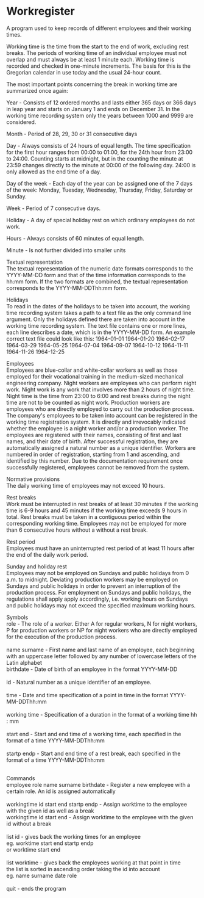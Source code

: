 # Workregister
A program used to keep records of different employees and their working times.

Working time is the time from the start to the end of work, excluding rest breaks. The periods of working time of an individual employee must not overlap and must always be at least 1 minute each.
Working time is recorded and checked in one-minute increments. The basis for this is the Gregorian calendar in use today and the usual 24-hour count. 

The most important points concerning the break in working time are summarized once again:

Year - Consists of 12 ordered months and lasts either 365 days or 366 days in leap year and starts on January 1 and ends on December 31. In the working time recording system
only the years between 1000 and 9999 are considered.

Month - Period of 28, 29, 30 or 31 consecutive days

Day - Always consists of 24 hours of equal length. The time specification for the first hour ranges from 00:00 to 01:00, for the 24th hour from 23:00 to 24:00. 
Counting starts at midnight, but in the counting the minute at 23:59 changes directly to the minute at 00:00 of the following day. 24:00 is only allowed as the end time of a day.

Day of the week - Each day of the year can be assigned one of the 7 days of the week: Monday, Tuesday, Wednesday, Thursday, Friday, Saturday or Sunday.

Week - Period of 7 consecutive days.

Holiday - A day of special holiday rest on which ordinary employees do not work.

Hours - Always consists of 60 minutes of equal length.

Minute - Is not further divided into smaller units

Textual representation<br>
The textual representation of the numeric date formats corresponds to the YYYY-MM-DD form and that of the time information corresponds to the hh:mm form. 
If the two formats are combined, the textual representation corresponds to the YYYY-MM-DDThh:mm form.

Holidays<br>
To read in the dates of the holidays to be taken into account, the working time recording system takes a path to a text file as the only command line argument. 
Only the holidays defined there are taken into account in the working time recording system. The text file contains one or more lines, each line describes a date, which is in the YYYY-MM-DD form. 
An example correct text file could look like this:
1964-01-01
1964-01-20
1964-02-17
1964-03-29
1964-05-25
1964-07-04
1964-09-07
1964-10-12
1964-11-11
1964-11-26
1964-12-25

Employees <br>
Employees are blue-collar and white-collar workers as well as those employed for their vocational training in the medium-sized mechanical engineering company.
Night workers are employees who can perform night work. Night work is any work that involves more than 2 hours of night time. Night time is the time from 23:00 to 6:00 and rest breaks during the night time are
not to be counted as night work.
Production workers are employees who are directly employed to carry out the production process.
The company's employees to be taken into account can be registered in the working time registration system. It is directly and irrevocably indicated whether the employee is a night worker and/or a production worker. 
The employees are registered with their names, consisting of first and last names, and their date of birth. After
successful registration, they are automatically assigned a natural number as a unique identifier. Workers are numbered in order of registration, starting from 1 and ascending, and identified by this number. 
Due to the documentation requirement once successfully registered, employees cannot be removed from the system.

Normative provisions<br>
The daily working time of employees may not exceed 10 hours.

Rest breaks<br>
Work must be interrupted in rest breaks of at least 30 minutes if the working time is 6-9 hours and 45 minutes if the working time exceeds 9 hours in total. 
Rest breaks must be taken in a contiguous period within the corresponding working time. Employees may not be employed for more than 6 consecutive hours without a without a rest break.

Rest period<br>
Employees must have an uninterrupted rest period of at least 11 hours after the end of the daily work period.

Sunday and holiday rest<br>
Employees may not be employed on Sundays and public holidays from 0 a.m. to midnight. Deviating production workers may be employed on Sundays and public holidays in order to prevent an interruption of the production process. 
For employment on Sundays and public holidays, the regulations shall apply apply accordingly, i.e. working hours on Sundays and public holidays may not exceed the specified maximum working hours.

Symbols<br>
role - The role of a worker. Either A for regular workers, N for night workers, P for production workers or NP for night workers who are directly employed for the execution of the production process.<br><br>
name surname - First name and last name of an employee, each beginning with an uppercase letter followed by any number of lowercase letters of the Latin alphabet<br>
birthdate - Date of birth of an employee in the format YYYY-MM-DD<br><br>
id - Natural number as a unique identifier of an employee.<br><br>
time - Date and time specification of a point in time in the format YYYY-MM-DDThh:mm<br><br>
working time - Specification of a duration in the format of a working time hh : mm<br><br>
start end - Start and end time of a working time, each specified in the format of a time YYYY-MM-DDThh:mm<br><br>
startp endp - Start and end time of a rest break, each specified in the format of a time YYYY-MM-DDThh:mm<br><br>

Commands<br>
employee role name surname birthdate - Register a new employee with a certain role. An id is assigned automatically<br><br>
workingtime id start end startp endp - Assign worktime to the employee with the given id as well as a break<br>
workingtime id start end - Assign worktime to the employee with the given id without a break<br><br>
list id - gives back the working times for an employee<br>
eg. worktime start end startp endp<br>
or  worktime start end<br><br>
list worktime - gives back the employees working at that point in time<br>
		the list is sorted in ascending order taking the id into account<br>
eg. name surname date role<br><br>
quit - ends the program
